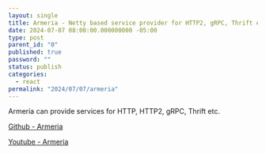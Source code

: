 ```yaml
---
layout: single
title: Armeria - Netty based service provider for HTTP2, gRPC, Thrift etc
date: 2024-07-07 08:00:00.000000000 -05:00
type: post
parent_id: "0"
published: true
password: ""
status: publish
categories:
  - react
permalink: "2024/07/07/armeria"
---
```


Armeria can provide services for HTTP, HTTP2, gRPC, Thrift etc.

[Github - Armeria](https://github.com/line/armeria?tab=readme-ov-file)

[Youtube - Armeria](https://www.youtube.com/watch?v=GTITs9lJY4U)

